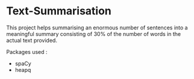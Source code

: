 # Text-Summarisation

This project helps summarising an enormous number of sentences into a meaningful summary consisting of 30% of the number of words in the actual text provided.

Packages used :

- spaCy
- heapq
